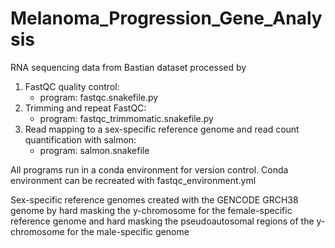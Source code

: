 # Melanoma_Progression_Gene_Analysis

RNA sequencing data from Bastian dataset processed by
  1. FastQC quality control:
      - program: fastqc.snakefile.py
  3. Trimming and repeat FastQC:
      - program: fastqc_trimmomatic.snakefile.py
  5. Read mapping to a sex-specific reference genome and read count quantification with salmon: 
      - program: salmon.snakefile

All programs run in a conda environment for version control. Conda environment can be recreated with fastqc_environment.yml 

Sex-specific reference genomes created with the GENCODE GRCH38 genome by hard masking the y-chromosome for the female-specific reference genome and hard masking the pseudoautosomal regions of the y-chromosome for the male-specific genome


